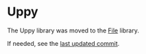 # Uppy

The Uppy library was moved to the [File](../File/) library.

If needed, see the [last updated commit](https://github.com/rajsite/webvi-experiments/tree/a1bab8117c3a1f8f6bac52d3ccdaab9e19bdf4a6/Uppy).
